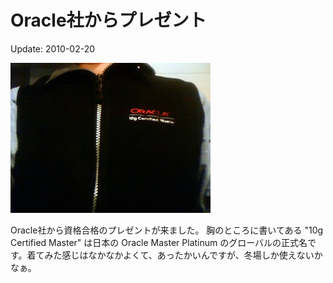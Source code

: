 Oracle社からプレゼント
=====

Update: 2010-02-20

![](20100220_0.jpg)

Oracle社から資格合格のプレゼントが来ました。 胸のところに書いてある "10g Certified Master" は日本の Oracle Master Platinum のグローバルの正式名です。着てみた感じはなかなかよくて、あったかいんですが、冬場しか使えないかなぁ。
